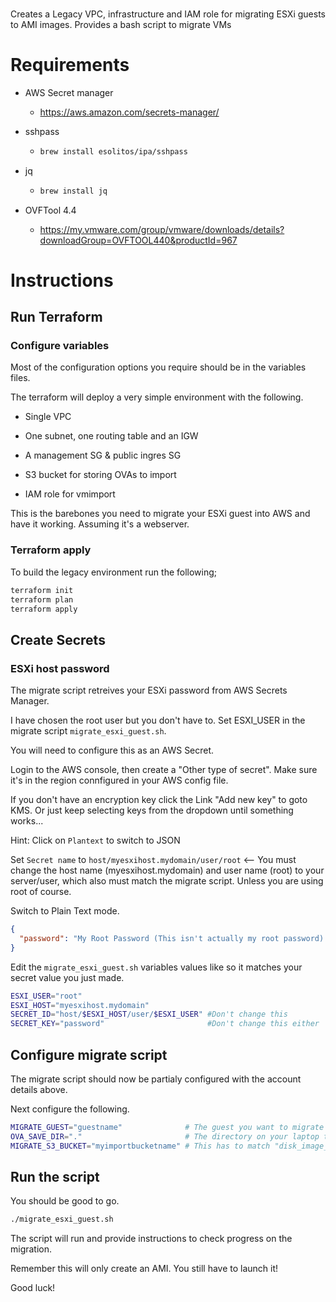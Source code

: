 ###
Creates a Legacy VPC, infrastructure and IAM role for migrating ESXi guests to AMI images. Provides a bash script to migrate VMs 
###

# Requirements

* AWS Secret manager

  * https://aws.amazon.com/secrets-manager/

* sshpass

  * ```bash
    brew install esolitos/ipa/sshpass
    ```
* jq

  * ```bash
    brew install jq
    ```

* OVFTool 4.4

  * https://my.vmware.com/group/vmware/downloads/details?downloadGroup=OVFTOOL440&productId=967

# Instructions

## Run Terraform

### Configure variables

Most of the configuration options you require should be in the variables files.

The terraform will deploy a very simple environment with the following.

* Single VPC

* One subnet, one routing table and an IGW

* A management SG & public ingres SG

* S3 bucket for storing OVAs to import

* IAM role for vmimport

This is the barebones you need to migrate your ESXi guest into AWS and have it working. Assuming it's a webserver.

### Terraform apply

To build the legacy environment run the following;

```bash
terraform init
terraform plan
terraform apply
```

## Create Secrets

### ESXi host password

The migrate script retreives your ESXi password from AWS Secrets Manager.

I have chosen the root user but you don't have to. Set ESXI_USER in the migrate script `migrate_esxi_guest.sh`.

You will need to configure this as an AWS Secret.

Login to the AWS console, then create a "Other type of secret". Make sure it's in the region connfigured in your AWS config file.

If you don't have an encryption key click the Link "Add new key" to goto KMS. Or just keep selecting keys from the dropdown until something works...

Hint: Click on `Plantext` to switch to JSON

Set `Secret name` to `host/myesxihost.mydomain/user/root` <-- You must change the host name (myesxihost.mydomain) and user name (root) to your server/user, which also must match the migrate script. Unless you are using root of course.

Switch to Plain Text mode.

```json
{
  "password": "My Root Password (This isn't actually my root password) Or IS IT???"
}
```

Edit the `migrate_esxi_guest.sh` variables values like so it matches your secret value you just made.

```bash
ESXI_USER="root"
ESXI_HOST="myesxihost.mydomain"
SECRET_ID="host/$ESXI_HOST/user/$ESXI_USER" #Don't change this
SECRET_KEY="password"                       #Don't change this either
```

## Configure migrate script

The migrate script should now be partialy configured with the account details above.

Next configure the following.

```bash
MIGRATE_GUEST="guestname"              # The guest you want to migrate
OVA_SAVE_DIR="."                       # The directory on your laptop to save the OVA file in
MIGRATE_S3_BUCKET="myimportbucketname" # This has to match "disk_image_file_bucket" in variables.tf
```

## Run the script

You should be good to go. 

```bash
./migrate_esxi_guest.sh
```
The script will run and provide instructions to check progress on the migration.

Remember this will only create an AMI. You still have to launch it!

Good luck!


